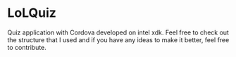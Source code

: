 # LoLQuiz
Quiz application with Cordova developed on intel xdk. Feel free to check out the structure that I used and if you have any ideas to make it better, feel free to contribute.
